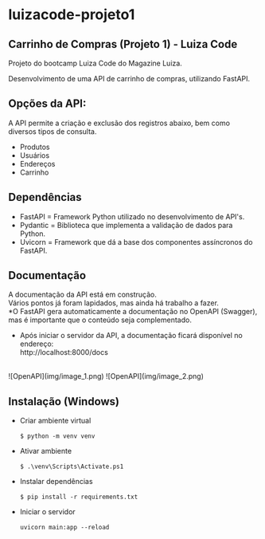 # luizacode-projeto1
## Carrinho de Compras (Projeto 1) - Luiza Code
Projeto do bootcamp Luiza Code do Magazine Luiza.

Desenvolvimento de uma API de carrinho de compras, utilizando FastAPI.

## Opções da API:
A API permite a criação e exclusão dos registros abaixo, bem como diversos tipos de consulta.
* Produtos
* Usuários
* Endereços
* Carrinho

## Dependências
* FastAPI = Framework Python utilizado no desenvolvimento de API's.
* Pydantic = Biblioteca que implementa a validação de dados para Python.
* Uvicorn = Framework que dá a base dos componentes assíncronos do FastAPI.

## Documentação
A documentação da API está em construção.</br>
Vários pontos já foram lapidados, mas ainda há trabalho a fazer.</br>
*O FastAPI gera automaticamente a documentação no OpenAPI (Swagger),</br>
mas é importante que o conteúdo seja complementado.
* Após iniciar o servidor da API, a documentação ficará disponível no endereço:</br>
http://localhost:8000/docs
</br>
![OpenAPI](img/image_1.png)
![OpenAPI](img/image_2.png)

## Instalação (Windows)
* Criar ambiente virtual
    ```
    $ python -m venv venv
    ```
* Ativar ambiente

    ```
    $ .\venv\Scripts\Activate.ps1
   ```
* Instalar dependências
     ```
     $ pip install -r requirements.txt
     ```
* Iniciar o servidor
    ```
    uvicorn main:app --reload
    ```